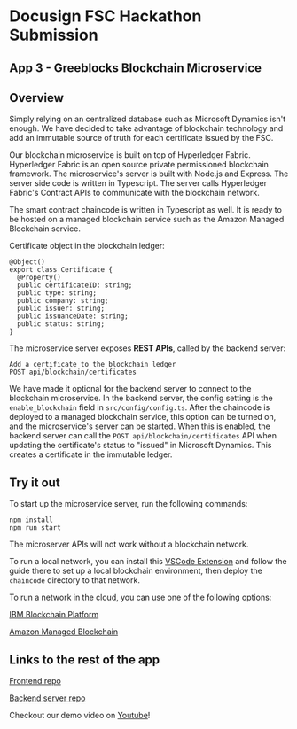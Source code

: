 # Docusign FSC Hackathon Submission

## App 3 - Greeblocks Blockchain Microservice

## Overview

Simply relying on an centralized database such as Microsoft Dynamics isn't enough. We have decided to take advantage of blockchain technology and add an immutable source of truth for each certificate issued by the FSC.

Our blockchain microservice is built on top of Hyperledger Fabric. Hyperledger Fabric is an open source private permissioned blockchain framework. The microservice's server is built with Node.js and Express. The server side code is written in Typescript. The server calls Hyperledger Fabric's Contract APIs to communicate with the blockchain network.

The smart contract chaincode is written in Typescript as well. It is ready to be hosted on a managed blockchain service such as the Amazon Managed Blockchain service.

Certificate object in the blockchain ledger:

```
@Object()
export class Certificate {
  @Property()
  public certificateID: string;
  public type: string;
  public company: string;
  public issuer: string;
  public issuanceDate: string;
  public status: string;
}
```

The microservice server exposes **REST APIs**, called by the backend server:

```
Add a certificate to the blockchain ledger
POST api/blockchain/certificates
```

We have made it optional for the backend server to connect to the blockchain microservice. In the backend server, the config setting is the `enable_blockchain` field in `src/config/config.ts`. After the chaincode is deployed to a managed blockchain service, this option can be turned on, and the microservice's server can be started. When this is enabled, the backend server can call the `POST api/blockchain/certificates` API when updating the certificate's status to "issued" in Microsoft Dynamics. This creates a certificate in the immutable ledger.

## Try it out

To start up the microservice server, run the following commands:

```
npm install
npm run start
```

The microserver APIs will not work without a blockchain network.

To run a local network, you can install this [VSCode Extension](https://marketplace.visualstudio.com/items?itemName=IBMBlockchain.ibm-blockchain-platform) and follow the guide there to set up a local blockchain environment, then deploy the `chaincode` directory to that network.

To run a network in the cloud, you can use one of the following options:

[IBM Blockchain Platform](https://www.ibm.com/blockchain/platform)

[Amazon Managed Blockchain](https://aws.amazon.com/managed-blockchain/)

## Links to the rest of the app

[Frontend repo](https://github.com/axcasella/docusign_fsc_ui)

[Backend server repo](https://github.com/axcasella/docusign_fsc_server)

Checkout our demo video on [Youtube](https://www.youtube.com/watch?v=NoS7zAkZ2Gc&feature=youtu.be)!
